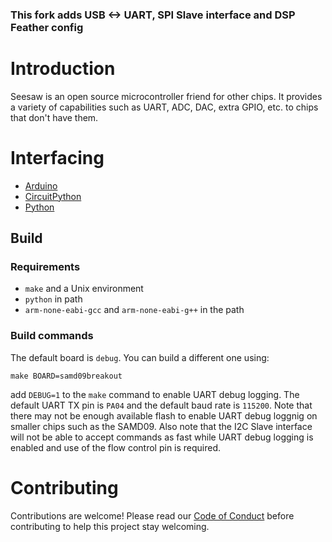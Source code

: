 ### This fork adds USB <-> UART, SPI Slave interface and DSP Feather config

# Introduction

Seesaw is an open source microcontroller friend for other chips. It provides a
variety of capabilities such as UART, ADC, DAC, extra GPIO, etc. to chips that don't have them.

# Interfacing
- [Arduino](https://github.com/adafruit/Adafruit_Seesaw)
- [CircuitPython](https://github.com/adafruit/Adafruit_CircuitPython_seesaw)
- [Python](https://github.com/adafruit/Adafruit_Python_seesaw)

## Build

### Requirements

* `make` and a Unix environment
* `python` in path
* `arm-none-eabi-gcc` and `arm-none-eabi-g++` in the path

### Build commands

The default board is `debug`. You can build a different one using:

```
make BOARD=samd09breakout
```

add `DEBUG=1` to the `make` command to enable UART debug logging. The default UART TX pin is `PA04` and the default baud rate is `115200`. Note that there may not be enough available flash to enable UART debug loggnig on smaller chips such as the SAMD09. Also note that the I2C Slave interface will not be able to accept commands as fast while UART debug logging is enabled and use of the flow control pin is required.

# Contributing

Contributions are welcome! Please read our [Code of Conduct](https://github.com/adafruit/seesaw/blob/master/CODE_OF_CONDUCT.md) before contributing to help this project stay welcoming.
